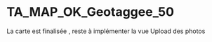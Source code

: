 TA_MAP_OK_Geotaggee_50
======================

La carte est finalisée , reste à implémenter la vue  Upload des photos
